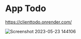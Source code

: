 # App Todo

https://clienttodo.onrender.com/

![Screenshot 2023-05-23 144106](https://github.com/Ali-jalili/to-do-list/assets/97550715/da0215eb-899a-430c-94e8-6cc60eb8720e)
